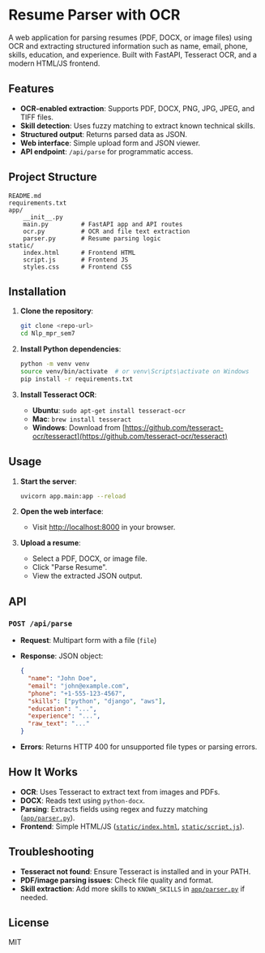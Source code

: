 # Resume Parser with OCR

A web application for parsing resumes (PDF, DOCX, or image files) using OCR and extracting structured information such as name, email, phone, skills, education, and experience. Built with FastAPI, Tesseract OCR, and a modern HTML/JS frontend.

## Features

- **OCR-enabled extraction**: Supports PDF, DOCX, PNG, JPG, JPEG, and TIFF files.
- **Skill detection**: Uses fuzzy matching to extract known technical skills.
- **Structured output**: Returns parsed data as JSON.
- **Web interface**: Simple upload form and JSON viewer.
- **API endpoint**: `/api/parse` for programmatic access.

## Project Structure

```
README.md
requirements.txt
app/
    __init__.py
    main.py         # FastAPI app and API routes
    ocr.py          # OCR and file text extraction
    parser.py       # Resume parsing logic
static/
    index.html      # Frontend HTML
    script.js       # Frontend JS
    styles.css      # Frontend CSS
```

## Installation

1. **Clone the repository**:

   ```sh
   git clone <repo-url>
   cd Nlp_mpr_sem7
   ```

2. **Install Python dependencies**:

   ```sh
   python -m venv venv
   source venv/bin/activate  # or venv\Scripts\activate on Windows
   pip install -r requirements.txt
   ```

3. **Install Tesseract OCR**:
   - **Ubuntu**: `sudo apt-get install tesseract-ocr`
   - **Mac**: `brew install tesseract`
   - **Windows**: Download from [https://github.com/tesseract-ocr/tesseract](https://github.com/tesseract-ocr/tesseract)

## Usage

1. **Start the server**:

   ```sh
   uvicorn app.main:app --reload
   ```

2. **Open the web interface**:

   - Visit [http://localhost:8000](http://localhost:8000) in your browser.

3. **Upload a resume**:
   - Select a PDF, DOCX, or image file.
   - Click "Parse Resume".
   - View the extracted JSON output.

## API

### `POST /api/parse`

- **Request**: Multipart form with a file (`file`)
- **Response**: JSON object:

  ```json
  {
    "name": "John Doe",
    "email": "john@example.com",
    "phone": "+1-555-123-4567",
    "skills": ["python", "django", "aws"],
    "education": "...",
    "experience": "...",
    "raw_text": "..."
  }
  ```

- **Errors**: Returns HTTP 400 for unsupported file types or parsing errors.

## How It Works

- **OCR**: Uses Tesseract to extract text from images and PDFs.
- **DOCX**: Reads text using `python-docx`.
- **Parsing**: Extracts fields using regex and fuzzy matching ([`app/parser.py`](app/parser.py)).
- **Frontend**: Simple HTML/JS ([`static/index.html`](static/index.html), [`static/script.js`](static/script.js)).

## Troubleshooting

- **Tesseract not found**: Ensure Tesseract is installed and in your PATH.
- **PDF/image parsing issues**: Check file quality and format.
- **Skill extraction**: Add more skills to `KNOWN_SKILLS` in [`app/parser.py`](app/parser.py) if needed.

## License

MIT
